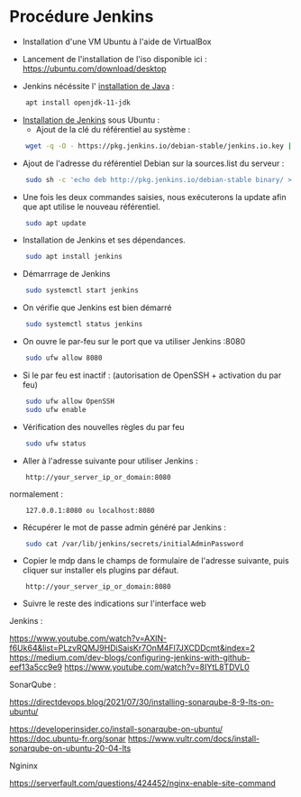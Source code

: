 
# Procédure Jenkins

- Installation d'une VM Ubuntu à l'aide de VirtualBox
- Lancement de l'installation de  l'iso disponible ici : https://ubuntu.com/download/desktop

- Jenkins nécéssite l' [installation de Java](https://ubuntu.com/download/desktop) :
```bash
	apt install openjdk-11-jdk
```

- [Installation de Jenkins](https://www.jenkins.io/doc/book/installing/linux/) sous Ubuntu :
	- Ajout de la clé du référentiel au système : 
```bash
	wget -q -O - https://pkg.jenkins.io/debian-stable/jenkins.io.key | sudo apt-key add -
```
  
   - Ajout de l'adresse du référentiel Debian sur la sources.list du serveur : 
```bash
	sudo sh -c 'echo deb http://pkg.jenkins.io/debian-stable binary/ > /etc/apt/sources.list.d/jenkins.list'
```

   - Une fois les deux commandes saisies, nous exécuterons la update afin que apt utilise le nouveau référentiel.
```bash
	sudo apt update
```

   - Installation de Jenkins et ses dépendances.
```bash
	sudo apt install jenkins
```

   - Démarrrage de Jenkins
```bash
	sudo systemctl start jenkins
```
		
   - On vérifie que Jenkins est bien démarré
```bash
	sudo systemctl status jenkins
```
		
   - On ouvre le par-feu sur le port que va utiliser Jenkins :8080
```bash
	sudo ufw allow 8080
```
		
		
   - Si le par feu est inactif : (autorisation de OpenSSH + activation du par feu)
```bash
	sudo ufw allow OpenSSH
	sudo ufw enable
```
		
   - Vérification des nouvelles règles du par feu 
```bash
	sudo ufw status
```
		
   - Aller à l'adresse suivante pour utiliser Jenkins  : 
```
	http://your_server_ip_or_domain:8080
```
   normalement :  
```
	127.0.0.1:8080 ou localhost:8080
```
		
   - Récupérer le mot de passe admin généré par Jenkins : 
```bash
	sudo cat /var/lib/jenkins/secrets/initialAdminPassword
```
		
   - Copier le mdp dans le champs de formulaire de l'adresse suivante, puis cliquer sur installer els plugins par défaut. 
```
	http://your_server_ip_or_domain:8080
```
		
   - Suivre le reste des indications sur l'interface web 



Jenkins : 

https://www.youtube.com/watch?v=AXlN-f6Uk64&list=PLzvRQMJ9HDiSaisKr7OnM4Fl7JXCDDcmt&index=2
https://medium.com/dev-blogs/configuring-jenkins-with-github-eef13a5cc9e9
https://www.youtube.com/watch?v=8IYtL8TDVL0

SonarQube : 

https://directdevops.blog/2021/07/30/installing-sonarqube-8-9-lts-on-ubuntu/

https://developerinsider.co/install-sonarqube-on-ubuntu/
https://doc.ubuntu-fr.org/sonar
https://www.vultr.com/docs/install-sonarqube-on-ubuntu-20-04-lts

Ngininx

https://serverfault.com/questions/424452/nginx-enable-site-command
